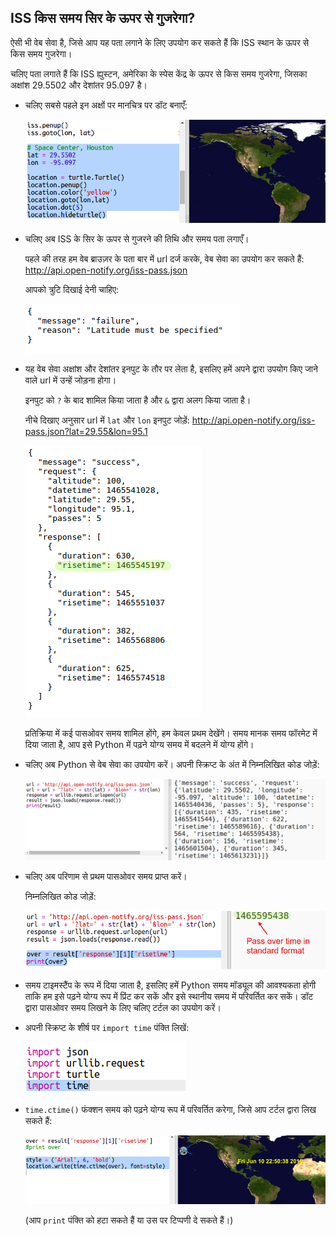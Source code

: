 ## ISS किस समय सिर के ऊपर से गुजरेगा?

ऐसी भी वेब सेवा है, जिसे आप यह पता लगाने के लिए उपयोग कर सकते हैं कि ISS स्थान के ऊपर से किस समय गुजरेगा। 

चलिए पता लगाते हैं कि ISS ह्युस्टन, अमेरिका के स्पेस केंद्र के ऊपर से किस समय गुजरेगा, जिसका अक्षांश 29.5502 और देशांतर 95.097 है।
  
 

+ चलिए सबसे पहले इन अक्षों पर मानचित्र पर डॉट बनाएँ:

    ![screenshot](images/iss-houston.png)

+ चलिए अब ISS के सिर के ऊपर से गुजरने की तिथि और समय पता लगाएँ। 

    पहले की तरह हम वेब ब्राउज़र के पता बार में url दर्ज करके, वेब सेवा का उपयोग कर सकते हैं: <a href="http://api.open-notify.org/iss-pass.json" target="_blank">http://api.open-notify.org/iss-pass.json</a>
  
    आपको त्रुटि दिखाई देनी चाहिए:

    ![screenshot](images/iss-pass-error.png)

+ यह वेब सेवा अक्षांश और देशांतर इनपुट के तौर पर लेता है, इसलिए हमें अपने द्वारा उपयोग किए जाने वाले url में उन्हें जोड़ना होगा।

    इनपुट को `?` के बाद शामिल किया जाता है और `&` द्वारा अलग किया जाता है। 

    नीचे दिखाए अनुसार url में `lat` और `lon` इनपुट जोड़ें: <a href="http://api.open-notify.org/iss-pass.json?lat=29.55&lon=95.1" target="_blank">http://api.open-notify.org/iss-pass.json?lat=29.55&lon=95.1</a>
  
    ![screenshot](images/iss-passtimes.png)
  
    प्रतिक्रिया में कई पासओवर समय शामिल होंगे, हम केवल प्रथम देखेंगे। समय मानक समय फॉरमेट में दिया जाता है, आप इसे Python में पढ़ने योग्य समय में बदलने में योग्य होंगे।

+ चलिए अब Python से वेब सेवा का उपयोग करें। अपनी स्क्रिप्ट के अंत में निम्नलिखित कोड जोड़ें:

    ![screenshot](images/iss-passover.png)

+ चलिए अब परिणाम से प्रथम पासओवर समय प्राप्त करें।

    निम्नलिखित कोड जोड़ें:

    ![screenshot](images/iss-print-pass.png)


+ समय टाइमस्टैंप के रूप में दिया जाता है, इसलिए हमें Python समय मॉड्यूल की आवश्यकता होगी ताकि हम इसे पढ़ने योग्य रूप में प्रिंट कर सकें और इसे स्थानीय समय में परिवर्तित कर सकें। डॉट द्वारा पासओवर समय लिखने के लिए चलिए टर्टल का उपयोग करें। 

+ अपनी स्क्रिप्ट के शीर्ष पर `import time` पंक्ति लिखें:

    ![screenshot](images/iss-time.png)

+ `time.ctime()` फंक्शन समय को पढ़ने योग्य रूप में परिवर्तित करेगा, जिसे आप टर्टल द्वारा लिख सकते हैं: 

    ![screenshot](images/iss-pass-write.png)
 
    (आप `print` पंक्ति को हटा सकते हैं या उस पर टिप्पणी दे सकते हैं।)



